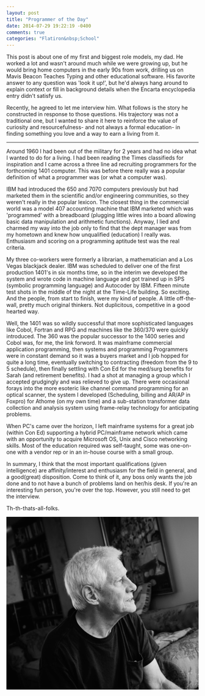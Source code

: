 ```yaml
---
layout: post
title: "Programmer of the Day"
date: 2014-07-29 19:22:19 -0400
comments: true
categories: "Flatiron&nbsp;School"
---
```

This post is about one of my first and biggest role models, my dad. He worked a lot and wasn't around much while we were growing up, but he would bring home computers in the early 90s from work, drilling us on Mavis Beacon Teaches Typing and other educational software. His favorite answer to any question was 'look it up!', but he'd always hang around to explain context or fill in background details when the Encarta encyclopedia entry didn't satisfy us.

Recently, he agreed to let me interview him. What follows is the story he constructed in response to those questions. His trajectory was not a traditional one, but I wanted to share it here to reinforce the value of curiosity and resourcefulness- and not always a formal education- in finding something you love and a way to earn a living from it.
_________________
Around 1960 I had been out of the military for 2 years and had no idea what I wanted to do for a living.  I had been reading the Times classifieds for inspiration and I came across a three line ad recruiting programmers for the forthcoming 1401 computer. This was before there really was a popular definition of what a programmer was (or what a computer was).

IBM had introduced the 650 and 7070 computers previously but had marketed them in the scientific and/or engineering communities, so they weren't really in the popular lexicon. The closest thing in the commercial world was a model 407 accounting machine that IBM marketed which was 'programmed' with a breadboard (plugging little wires into a board allowing basic data manipulation and  arithmetic functions).  Anyway, I lied and charmed my way into the job only to find that the dept manager was from my hometown and knew how unqualified (education) I really was.  Enthusiasm and scoring on a programming aptitude test was the real criteria. 

My three co-workers were formerly a librarian, a mathematician and a Los Vegas blackjack dealer.  IBM was scheduled to deliver one of the first production 1401's in six months time, so in the interim we developed the system and wrote code in machine language and got trained up in SPS (symbolic programming language) and Autocoder by IBM. Fifteen minute test shots in the middle of the night at the Time-Life building.  So exciting. And the people, from start to finish, were my kind of people.  A little off-the-wall, pretty much original thinkers. Not duplicitous, competitive in a good hearted way.

Well, the 1401 was so wildly successful that more sophisticated languages like Cobol, Fortran and RPG and machines like the 360/370  were quickly introduced.  The 360 was the popular successor to the 1400 series and Cobol was, for me, the link forword.  It was mainframe commercial application programming, then systems and programming  Programmers were in constant demand so it was a buyers market and I job hopped for quite a long time, eventually switching to contracting (freedom from the 9 to 5 schedule), then finally settling with Con Ed for the med/surg benefits for Sarah (and retirement benefits).  I had a shot at managing a group which I accepted grudgingly and was relieved to give up. There were occasional forays into the more esoteric like channel command programming for an optical scanner, the system I developed (Scheduling, billing and AR/AP in Foxpro) for Athome (on my own time) and a sub-station transformer data collection and analysis system using frame-relay technology for anticipating problems.

When PC's came over the horizon, I left mainframe systems for a great job (within Con Ed) supporting a hybrid PC/mainframe network which came with an opportunity to acquire Microsoft OS, Unix and Cisco networking skills. Most of the education required was self-taught, some was one-on-one with a vendor rep or in an in-house course with a small group.

In summary, I think that the most important qualifications (given intelligence) are affinity/interest and enthusiasm for the field in general, and a good(great) disposition.   Come to think of it, any boss only wants the job done and to not have a bunch of problems land on her/his desk.  If you're an interesting fun person, you're over the top.  However,  you still need to get the interview. 

Th-th-thats-all-folks.

![Dad Pic](/images/James.png)